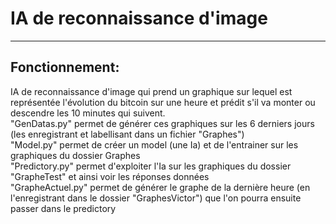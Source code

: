 # IA de reconnaissance d'image
***
## Fonctionnement:
IA de reconnaissance d'image qui prend un graphique sur lequel est représentée l'évolution du bitcoin sur une heure et prédit s'il va monter ou descendre les 10 minutes qui suivent.    
"GenDatas.py" permet de générer ces graphiques sur les 6 derniers jours (les enregistrant et labellisant dans un fichier "Graphes")  
"Model.py" permet de créer un model (une Ia) et de l'entrainer sur les graphiques du dossier Graphes  
"Predictory.py" permet d'exploiter l'Ia sur les graphiques du dossier "GrapheTest" et ainsi voir les réponses données  
"GrapheActuel.py" permet de générer le graphe de la dernière heure (en l'enregistrant dans le dossier "GraphesVictor") que l'on pourra ensuite passer dans le predictory
